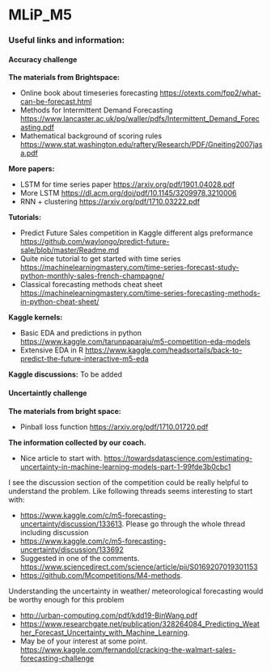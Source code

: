 # MLiP_M5

### Useful links and information:

#### Accuracy challenge
**The materials from Brightspace:**
- Online book about timeseries forecasting https://otexts.com/fpp2/what-can-be-forecast.html
- Methods for Intermittent Demand Forecasting https://www.lancaster.ac.uk/pg/waller/pdfs/Intermittent_Demand_Forecasting.pdf
- Mathematical background of scoring rules https://www.stat.washington.edu/raftery/Research/PDF/Gneiting2007jasa.pdf

**More papers:**
- LSTM for time series paper https://arxiv.org/pdf/1901.04028.pdf
- More LSTM https://dl.acm.org/doi/pdf/10.1145/3209978.3210006
- RNN + clustering https://arxiv.org/pdf/1710.03222.pdf

**Tutorials:**
- Predict Future Sales competition in Kaggle different algs preformance https://github.com/waylongo/predict-future-sale/blob/master/Readme.md
- Quite nice tutorial to get started with time series https://machinelearningmastery.com/time-series-forecast-study-python-monthly-sales-french-champagne/
- Classical forecasting methods cheat sheet https://machinelearningmastery.com/time-series-forecasting-methods-in-python-cheat-sheet/

**Kaggle kernels:**
- Basic EDA and predictions in python https://www.kaggle.com/tarunpaparaju/m5-competition-eda-models
- Extensive EDA in R https://www.kaggle.com/headsortails/back-to-predict-the-future-interactive-m5-eda

**Kaggle discussions:**
To be added

#### Uncertaintly challenge
**The materials from bright space:**
- Pinball loss function https://arxiv.org/pdf/1710.01720.pdf

**The information collected by our coach.**
- Nice article to start with. https://towardsdatascience.com/estimating-uncertainty-in-machine-learning-models-part-1-99fde3b0cbc1

I see the discussion section of the competition could be really helpful to understand the problem. Like following threads seems interesting to start with: 
- https://www.kaggle.com/c/m5-forecasting-uncertainty/discussion/133613. Please go through the whole thread including discussion
- https://www.kaggle.com/c/m5-forecasting-uncertainty/discussion/133692
- Suggested in one of the comments. https://www.sciencedirect.com/science/article/pii/S0169207019301153
- https://github.com/Mcompetitions/M4-methods. 

Understanding the uncertainty in weather/ meteorological forecasting would be worthy enough for this problem
- http://urban-computing.com/pdf/kdd19-BinWang.pdf
- https://www.researchgate.net/publication/328264084_Predicting_Weather_Forecast_Uncertainty_with_Machine_Learning.
- May be of your interest at some point. https://www.kaggle.com/fernandol/cracking-the-walmart-sales-forecasting-challenge
